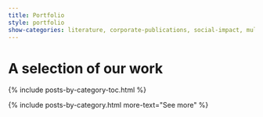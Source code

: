 ```yaml
---
title: Portfolio
style: portfolio
show-categories: literature, corporate-publications, social-impact, multi-format
---
```


# A selection of our work

{% include posts-by-category-toc.html %}

{% include posts-by-category.html more-text="See more" %}
